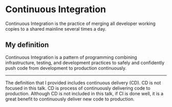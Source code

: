 # Continuous Integration

Continuous Integration is the practice of merging all developer working copies to a shared mainline several times a day.

## My definition

Continuous Integration is a pattern of programming combining infrastructure, testing, and development practices to safely and confidently push code from development to production continuously.

----

The definition that I provided includes continuous delivery (CD). CD is not focused in this talk. CD is process of continuously delivering code to production. Although CD is not included in this talk, if CI is done well, it is a great benefit to continuously deliver new code to production.
